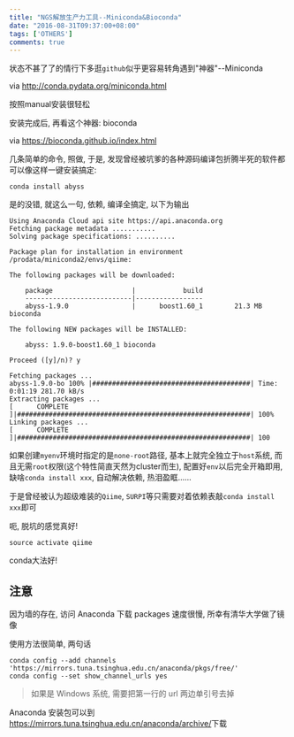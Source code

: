 ```yaml
---
title: "NGS解放生产力工具--Miniconda&Bioconda"
date: "2016-08-31T09:37:00+08:00"
tags: ['OTHERS']
comments: true
---
```



状态不甚了了的情行下多逛`github`似乎更容易转角遇到"神器"--Miniconda

via <http://conda.pydata.org/miniconda.html>

按照manual安装很轻松

安装完成后, 再看这个神器: bioconda

via <https://bioconda.github.io/index.html>

几条简单的命令, 照做, 于是, 发现曾经被坑爹的各种源码编译包折腾半死的软件都可以像这样一键安装搞定:

```
conda install abyss
```
是的没错, 就这么一句, 依赖, 编译全搞定, 以下为输出

```
Using Anaconda Cloud api site https://api.anaconda.org
Fetching package metadata ...........
Solving package specifications: ..........

Package plan for installation in environment /prodata/miniconda2/envs/qiime:

The following packages will be downloaded:

    package                    |            build
    ---------------------------|-----------------
    abyss-1.9.0                |      boost1.60_1        21.3 MB  bioconda

The following NEW packages will be INSTALLED:

    abyss: 1.9.0-boost1.60_1 bioconda

Proceed ([y]/n)? y

Fetching packages ...
abyss-1.9.0-bo 100% |########################################| Time: 0:01:19 281.70 kB/s
Extracting packages ...
[      COMPLETE      ]|###########################################################| 100%
Linking packages ...
[      COMPLETE      ]|###########################################################| 100
```

如果创建`myenv`环境时指定的是`none-root`路径, 基本上就完全独立于`host`系统, 而且无需`root`权限(这个特性简直天然为cluster而生), 配置好`env`以后完全开箱即用, 缺啥`conda install xxx`, 自动解决依赖, 热泪盈眶......

于是曾经被认为超级难装的`Qiime`, `SURPI`等只需要对着依赖表敲`conda install xxx`即可

呃, 脱坑的感觉真好!

`source activate qiime`

conda大法好!

## 注意

因为墙的存在, 访问 Anaconda 下载 packages 速度很慢, 所幸有清华大学做了镜像

使用方法很简单, 两句话

```
conda config --add channels 'https://mirrors.tuna.tsinghua.edu.cn/anaconda/pkgs/free/'
conda config --set show_channel_urls yes
```

> 如果是 Windows 系统, 需要把第一行的 url 两边单引号去掉

Anaconda 安装包可以到 <https://mirrors.tuna.tsinghua.edu.cn/anaconda/archive/>下载